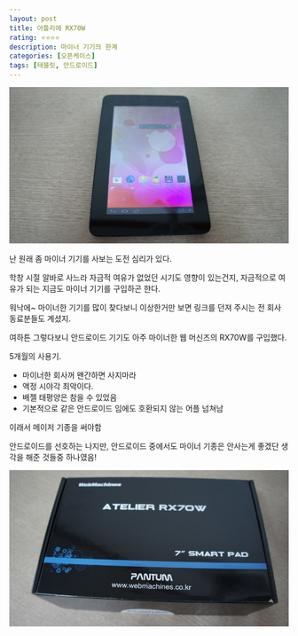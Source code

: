 ```yaml
---
layout: post
title: 아틀리에 RX70W
rating: ⭐️⭐️⭐️⭐️
description: 마이너 기기의 한계
categories: [오픈케이스]
tags: [태블릿, 안드로이드]
---
```


![RX70W](../../images/2012/rx70w_01.jpg)

난 원래 좀 마이너 기기를 사보는 도전 심리가 있다.

학창 시절 알바로 사느라 자금적 여유가 없었던 시기도 영향이 있는건지, 자금적으로 여유가 되는 지금도 마이너 기기를 구입하곤 한다.

워낙에~ 마이너한 기기를 많이 찾다보니 이상한거만 보면 링크를 던져 주시는 전 회사 동료분들도 계셨지.

여하튼 그렇다보니 안드로이드 기기도 아주 마이너한 웹 머신즈의 RX70W를 구입했다.

5개월의 사용기.

* 마이너한 회사꺼 왠간하면 사지마라
* 액정 시야각 최악이다.
* 배젤 태평양은 참을 수 있었음
* 기본적으로 같은 안드로이드 임에도 호환되지 않는 어플 넘쳐남

이래서 메이저 기종을 써야함

안드로이드를 선호하는 나지만, 안드로이드 중에서도 마이너 기종은 안사는게 좋겠단 생각을 해준 것들중 하나였음!

![RX70W](../../images/2012/rx70w_02.jpg)

